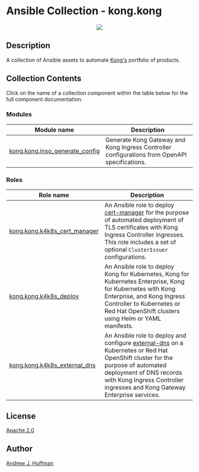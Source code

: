 # Ansible Collection - kong.kong

<p align="center">
  <img src="https://2tjosk2rxzc21medji3nfn1g-wpengine.netdna-ssl.com/wp-content/uploads/2018/08/kong-combination-mark-color-256px.png" /></div>
</p>


## Description

A collection of Ansible assets to automate [Kong's](http://www.konghq.com/) portfolio of products.


## Collection Contents

Click on the name of a collection component within the table below for the full component documentation.

### Modules

|Module name|Description|
|---|---|
|[kong.kong.inso_generate_config](https://github.com/Kong/kong-ansible-collection/tree/main/docs/inso_generate_config.md)|Generate Kong Gateway and Kong Ingress Controller configurations from OpenAPI specifications.|


### Roles

|Role name|Description|
|---|---|
|[kong.kong.k4k8s_cert_manager](https://github.com/Kong/kong-ansible-collection/tree/main/roles/k4k8s_cert_manager)|An Ansible role to deploy [cert-manager](https://cert-manager.io) for the purpose of automated deployment of TLS certificates with Kong Ingress Controller ingresses. This role includes a set of optional `ClusterIssuer` configurations.|
|[kong.kong.k4k8s_deploy](https://github.com/Kong/kong-ansible-collection/tree/main/roles/k4k8s_deploy)|An Ansible role to deploy Kong for Kubernetes, Kong for Kubernetes Enterprise, Kong for Kubernetes with Kong Enterprise, and Kong Ingress Controller to Kubernetes or Red Hat OpenShift clusters using Helm or YAML manifests.|
|[kong.kong.k4k8s_external_dns](https://github.com/Kong/kong-ansible-collection/tree/main/roles/k4k8s_external_dns)|An Ansible role to deploy and configure [external-dns](https://github.com/kubernetes-sigs/external-dns) on a Kubernetes or Red Hat OpenShift cluster for the purpose of automated deployment of DNS records with Kong Ingress Controller ingresses and Kong Gateway Enterprise services.|


## License
[Apache 2.0](LICENSE)


## Author

[Andrew J. Huffman](https://github.com/ahuffman)